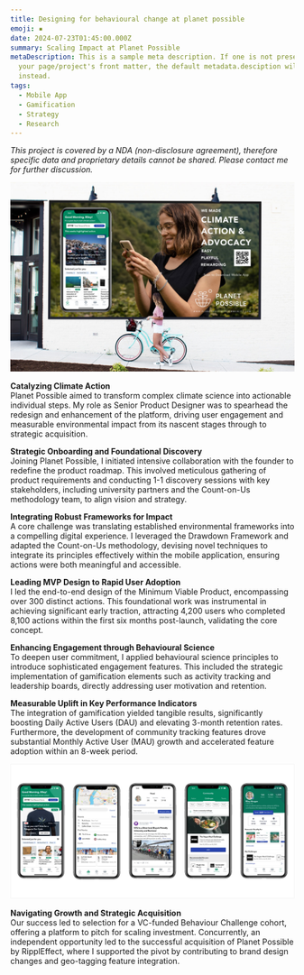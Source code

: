 ```yaml
---
title: Designing for behavioural change at planet possible
emoji: ▪️
date: 2024-07-23T01:45:00.000Z
summary: Scaling Impact at Planet Possible
metaDescription: This is a sample meta description. If one is not present in
  your page/project's front matter, the default metadata.desciption will be used
  instead.
tags:
  - Mobile App
  - Gamification
  - Strategy
  - Research
---
```

*This project is covered by a NDA (non-disclosure agreement), therefore specific data and proprietary details cannot be shared. Please contact me for further discussion.*

![](/src/assets/img/free-outdoor-girl-watching-planet-possible-billboard.jpg)

**Catalyzing Climate Action**\
Planet Possible aimed to transform complex climate science into actionable individual steps. My role as Senior Product Designer was to spearhead the redesign and enhancement of the platform, driving user engagement and measurable environmental impact from its nascent stages through to strategic acquisition.

**Strategic Onboarding and Foundational Discovery**\
Joining Planet Possible, I initiated intensive collaboration with the founder to redefine the product roadmap. This involved meticulous gathering of product requirements and conducting 1-1 discovery sessions with key stakeholders, including university partners and the Count-on-Us methodology team, to align vision and strategy.

**Integrating Robust Frameworks for Impact**\
A core challenge was translating established environmental frameworks into a compelling digital experience. I leveraged the Drawdown Framework and adapted the Count-on-Us methodology, devising novel techniques to integrate its principles effectively within the mobile application, ensuring actions were both meaningful and accessible.

**Leading MVP Design to Rapid User Adoption**\
I led the end-to-end design of the Minimum Viable Product, encompassing over 300 distinct actions. This foundational work was instrumental in achieving significant early traction, attracting 4,200 users who completed 8,100 actions within the first six months post-launch, validating the core concept.

**Enhancing Engagement through Behavioural Science**\
To deepen user commitment, I applied behavioural science principles to introduce sophisticated engagement features. This included the strategic implementation of gamification elements such as activity tracking and leadership boards, directly addressing user motivation and retention.

**Measurable Uplift in Key Performance Indicators**\
The integration of gamification yielded tangible results, significantly boosting Daily Active Users (DAU) and elevating 3-month retention rates. Furthermore, the development of community tracking features drove substantial Monthly Active User (MAU) growth and accelerated feature adoption within an 8-week period.

![](/src/assets/img/planet-possible-app-screens.jpg)

**Navigating Growth and Strategic Acquisition**\
Our success led to selection for a VC-funded Behaviour Challenge cohort, offering a platform to pitch for scaling investment. Concurrently, an independent opportunity led to the successful acquisition of Planet Possible by RipplEffect, where I supported the pivot by contributing to brand design changes and geo-tagging feature integration.
